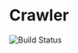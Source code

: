 # Crawler
![Build Status](https://circleci.com/gh/fanyang01/crawler.svg?circle-token=21b67cd3e47060c221388a9fbf8bed4d4d03c71c)
